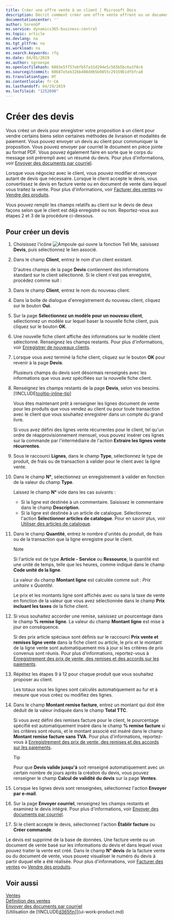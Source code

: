 ```yaml
---
title: Créer une offre vente à un client | Microsoft Docs
description: Décrit comment créer une offre vente offrent ou un document de demande de proposition pour enregistrer votre offre à un client pour vendre des produits dans certaines conditions.
documentationcenter: ''
author: SorenGP
ms.service: dynamics365-business-central
ms.topic: article
ms.devlang: na
ms.tgt_pltfrm: na
ms.workload: na
ms.search.keywords: rfq
ms.date: 04/01/2019
ms.author: sgroespe
ms.openlocfilehash: 6083e5ff57ebfb57a31d294e5c565b5bc6a3f8c6
ms.sourcegitcommit: 60b87e5eb32bb408dd65b9855c29159b1dfbfca8
ms.translationtype: HT
ms.contentlocale: fr-CA
ms.lasthandoff: 04/29/2019
ms.locfileid: "1252698"
---
```

# <a name="make-sales-quotes"></a>Créer des devis
Vous créez un devis pour enregistrer votre proposition à un client pour vendre certains biens selon certaines méthodes de livraison et modalités de paiement. Vous pouvez envoyer un devis au client pour communiquer la proposition. Vous pouvez envoyer par courriel le document en pièce jointe au format PDF. Vous pouvez également faire en sorte que le corps du message soit prérempli avec un résumé du devis. Pour plus d'informations, voir [Envoyer des documents par courriel](ui-how-send-documents-email.md).

Lorsque vous négociez avec le client, vous pouvez modifier et renvoyer autant de devis que nécessaire. Lorsque le client accepte le devis, vous convertissez le devis en facture vente ou en document de vente dans lequel vous traitez la vente. Pour plus d'informations, voir [Facturer des ventes](sales-how-invoice-sales.md) ou [Vendre des produits](sales-how-sell-products.md).

Vous pouvez remplir les champs relatifs au client sur le devis de deux façons selon que le client est déjà enregistré ou non. Reportez-vous aux étapes 2 et 3 de la procédure ci-dessous.

## <a name="to-create-a-sales-quote"></a>Pour créer un devis
1. Choisissez l'icône ![Ampoule qui ouvre la fonction Tell Me](media/ui-search/search_small.png "Dites-moi ce que vous voulez faire"), saisissez **Devis**, puis sélectionnez le lien associé.
2. Dans le champ **Client**, entrez le nom d'un client existant.

   D'autres champs de la page **Devis** contiennent des informations standard sur le client sélectionné. Si le client n'est pas enregistré, procédez comme suit :
3. Dans le champ **Client**, entrez le nom du nouveau client.
4. Dans la boîte de dialogue d'enregistrement du nouveau client, cliquez sur le bouton **Oui**.
5. Sur la page **Sélectionnez un modèle pour un nouveau client**, sélectionnez un modèle sur lequel baser la nouvelle fiche client, puis cliquez sur le bouton **OK**.
6. Une nouvelle fiche client affiche des informations sur le modèle client sélectionné. Renseignez les champs restants. Pour plus d'informations, voir [Enregistrer de nouveaux clients](sales-how-register-new-customers.md).  
7. Lorsque vous avez terminé la fiche client, cliquez sur le bouton **OK** pour revenir à la page **Devis**.

   Plusieurs champs du devis sont désormais renseignés avec les informations que vous avez spécifiées sur la nouvelle fiche client.  
8. Renseignez les champs restants de la page **Devis**, selon vos besoins. [!INCLUDE[tooltip-inline-tip](includes/tooltip-inline-tip_md.md)]  

    Vous êtes maintenant prêt à renseigner les lignes document de vente pour les produits que vous vendez au client ou pour toute transaction avec le client que vous souhaitez enregistrer dans un compte du grand livre.   

    Si vous avez défini des lignes vente récurrentes pour le client, tel qu'un ordre de réapprovisionnement mensuel, vous pouvez insérer ces lignes sur la commande par l'intermédiaire de l'action **Extraire les lignes vente récurrentes**.  

9. Sous le raccourci **Lignes**, dans le champ **Type**, sélectionnez le type de produit, de frais ou de transaction à valider pour le client avec la ligne vente.
10. Dans le champ **N°**, sélectionnez un enregistrement à valider en fonction de la valeur du champ **Type**.

    Laissez le champ **N°** vide dans les cas suivants :
    - Si la ligne est destinée à un commentaire. Saisissez le commentaire dans le champ **Description**.
    - Si la ligne est destinée à un article de catalogue. Sélectionnez l'action **Sélectionner articles de catalogue**. Pour en savoir plus, voir [Utiliser des articles de catalogue](inventory-how-work-nonstock-items.md).

11. Dans le champ **Quantité**, entrez le nombre d'unités du produit, de frais ou de la transaction que la ligne enregistre pour le client.

    > [!NOTE]  
    >   Si l'article est de type **Article - Service** ou **Ressource**, la quantité est une unité de temps, telle que les heures, comme indiqué dans le champ **Code unité de la ligne**.  

    La valeur du champ **Montant ligne** est calculée comme suit : *Prix unitaire* x *Quantité*.  

    Le prix et les montants ligne sont affichés avec ou sans la taxe de vente en fonction de la valeur que vous avez sélectionnée dans le champ **Prix incluant les taxes** de la fiche client.  
12. Si vous souhaitez accorder une remise, saisissez un pourcentage dans le champ **% remise ligne**. La valeur du champ **Montant ligne** est mise à jour en conséquence.  

    Si des prix article spéciaux sont définis sur le raccourci **Prix vente et remises ligne vente** dans la fiche client ou article, le prix et le montant de la ligne vente sont automatiquement mis à jour si les critères de prix convenus sont réunis. Pour plus d'informations, reportez-vous à [Enregistrement des prix de vente, des remises et des accords sur les paiements](sales-how-record-sales-price-discount-payment-agreements.md).  
13. Répétez les étapes 9 à 12 pour chaque produit que vous souhaitez proposer au client.

    Les totaux sous les lignes sont calculés automatiquement au fur et à mesure que vous créez ou modifiez des lignes.  
14. Dans le champ **Montant remise facture**, entrez un montant qui doit être déduit de la valeur indiquée dans le champ **Total TTC**.

    Si vous avez défini des remises facture pour le client, le pourcentage spécifié est automatiquement inséré dans le champ **% remise facture** si les critères sont réunis, et le montant associé est inséré dans le champ **Montant remise facture sans TVA**. Pour plus d'informations, reportez-vous à [Enregistrement des prix de vente, des remises et des accords sur les paiements](sales-how-record-sales-price-discount-payment-agreements.md).

    > [!TIP]
    > Pour que **Devis valide jusqu'à** soit renseigné automatiquement avec un certain nombre de jours après la création du devis, vous pouvez renseigner le champ **Calcul de validité du devis** sur la page **Ventes**. 

15. Lorsque les lignes devis sont renseignées, sélectionnez l'action **Envoyer par e-mail**.
16. Sur la page **Envoyer courriel**, renseignez les champs restants et examinez le devis intégré. Pour plus d'informations, voir [Envoyer des documents par courriel](ui-how-send-documents-email.md).
17. Si le client accepte le devis, sélectionnez l'action **Établir facture** ou **Créer commande**.

Le devis est supprimé de la base de données. Une facture vente ou un document de vente basé sur les informations du devis et dans lequel vous pouvez traiter la vente est créé. Dans le champ **N° devis** de la facture vente ou du document de vente, vous pouvez visualiser le numéro du devis à partir duquel elle a été réalisée. Pour plus d'informations, voir [Facturer des ventes](sales-how-invoice-sales.md) ou [Vendre des produits](sales-how-sell-products.md).

## <a name="see-also"></a>Voir aussi
[Ventes](sales-manage-sales.md)  
[Définition des ventes](sales-setup-sales.md)  
[Envoyer des documents par courriel](ui-how-send-documents-email.md)  
[Utilisation de [!INCLUDE[d365fin](includes/d365fin_md.md)]](ui-work-product.md)
